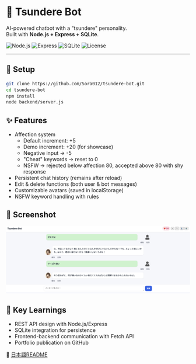 # 🌸 Tsundere Bot
AI-powered chatbot with a "tsundere" personality.  
Built with **Node.js + Express + SQLite**.

![Node.js](https://img.shields.io/badge/Node.js-18.x-green)
![Express](https://img.shields.io/badge/Express.js-4.x-lightgrey)
![SQLite](https://img.shields.io/badge/SQLite-3-blue)
![License](https://img.shields.io/badge/License-MIT-yellow)

---

## 🚀 Setup
```bash
git clone https://github.com/Sora012/tsundere-bot.git
cd tsundere-bot
npm install
node backend/server.js
```

## ✨ Features
- Affection system  
  - Default increment: +5  
  - Demo increment: +20 (for showcase)  
  - Negative input → -5  
  - "Cheat" keywords → reset to 0  
  - NSFW → rejected below affection 80, accepted above 80 with shy response  
- Persistent chat history (remains after reload)  
- Edit & delete functions (both user & bot messages)  
- Customizable avatars (saved in localStorage)  
- NSFW keyword handling with rules  


## 📸 Screenshot
![Chat interface screenshot](docs/screenshot.png)

## 📖 Key Learnings
- REST API design with Node.js/Express  
- SQLite integration for persistence  
- Frontend-backend communication with Fetch API  
- Portfolio publication on GitHub  

🌸 [日本語README](README.md)

